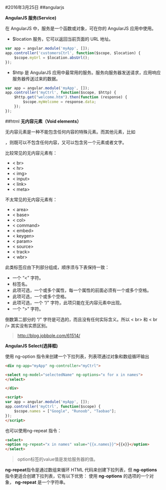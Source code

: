 #2016年3月25日
##angularjs

**AngularJS 服务(Service)**

在 AngularJS 中，服务是一个函数或对象，可在你的 AngularJS 应用中使用。

 -  $location 服务，它可以返回当前页面的 URL 地址。

```js
var app = angular.module('myApp', []);
app.controller('customersCtrl', function($scope, $location) {
    $scope.myUrl = $location.absUrl();
});
```

 - $http 是 AngularJS 应用中最常用的服务。服务向服务器发送请求，应用响应服务器传送过来的数据。

```js
var app = angular.module('myApp', []);
app.controller('myCtrl', function($scope, $http) {
    $http.get("welcome.htm").then(function (response) {
        $scope.myWelcome = response.data;
    });
});
```

##html 
**无内容元素（Void elements）**

无内容元素是一种不能包含任何内容的特殊元素。而其他元素，比如 <div>，则既可以不包含任何内容，又可以包含另一个元素或者文字。

比较常见的无内容元素有：

 - < br>
 -  < hr>
 -  < img>
 -  < input>
 -  < link> 
 - < meta>

不太常见的无内容元素有：

 - < area>
 -  < base>
 -  < col>
 -  < command>
 -  < embed>
 -  < keygen>
 - < param>
 -  < source>
 -  < track>
 -  < wbr>

此类标签应由下列部分组成，顺序须与下表保持一致：

 - 一个 “<” 字符。
 - 标签名。
 - 此项可选，一个或多个属性，每一个属性的前面必须有一个或多个空格。
 - 此项可选，一个或多个空格。
 - 此项可选，一个 “/” 字符，此项只能在无内容元素中出现。
 - 一个 “>” 字符。

倒数第二部分的 “/” 字符是可选的，而且没有任何实际含义。所以 < br> 和 < br /> 其实没有实质区别。

>http://blog.jobbole.com/61514/

**AngularJS Select(选择框)**

使用 ng-option 指令来创建一个下拉列表，列表项通过对象和数组循环输出

```html
<div ng-app="myApp" ng-controller="myCtrl">

<select ng-model="selectedName" ng-options="x for x in names">
</select>

</div>

<script>
var app = angular.module('myApp', []);
app.controller('myCtrl', function($scope) {
    $scope.names = ["Google", "Runoob", "Taobao"];
});
</script>
```

也可以使用ng-repeat 指令：

```html 
<select>
<option ng-repeat="x in names" value="{{x.names}}">{{x}}</option>
</select> 
```

>option标签的value值是发给服务器的值。


**ng-repeat**指令是通过数组来循环 HTML 代码来创建下拉列表，但 **ng-options** 指令更适合创建下拉列表，它有以下优势：
使用 **ng-options** 的选项的一个对象， **ng-repeat** 是一个字符串。